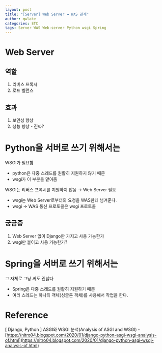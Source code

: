```yaml
---
layout: post
title: "[Server] Web Server ↔ WAS 관계"
author: qwlake
categories: ETC
tags: Server WAS Web-server Python wsgi Spring
---
```


# Web Server

## 역할

1. 리버스 프록시
2. 로드 벨런스

## 효과

1. 보안성 향상
2. 성능 향상 - 진짜?

# Python을 서버로 쓰기 위해서는

WSGI가 필요함

- python은 다중 스레드를 원활히 지원하지 않기 때문
- wsgi가 이 부분을 맡아줌

WSGI는 리버스 프록시를 지원하지 않음 → Web Server 필요

- wsgi는 Web Server로부터의 요청을 WAS한테 넘겨준다.
- wsgi → WAS 통신 프로토콜은 wsgi 프로토콜

## 궁금증

1. Web Server 없이 Django만 가지고 사용 가능한가
2. wsgi만 붙이고 사용 가능한가?

# Spring을 서버로 쓰기 위해서는

그 자체로 그냥 써도 괜찮다

- Spring은 다중 스레드를 원활히 지원하기 때문
- 여러 스레드는 하나의 객체(싱글톤 객체)를 사용해서 작업을 한다.

# Reference

[ Django, Python ] ASGI와 WSGI 분석(Analysis of ASGI and WSGI) - [https://nitro04.blogspot.com/2020/01/django-python-asgi-wsgi-analysis-of.html](https://nitro04.blogspot.com/2020/01/django-python-asgi-wsgi-analysis-of.html)